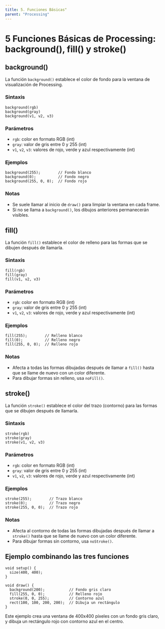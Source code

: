 ```yaml
---
title: 5. Funciones Básicas"
parent: "Processing"
---
```



# 5 Funciones Básicas de Processing: background(), fill() y stroke()

## background()

La función `background()` establece el color de fondo para la ventana de visualización de Processing.

### Sintaxis
```processing
background(rgb)
background(gray)
background(v1, v2, v3)
```

### Parámetros
- `rgb`: color en formato RGB (int)
- `gray`: valor de gris entre 0 y 255 (int)
- `v1`, `v2`, `v3`: valores de rojo, verde y azul respectivamente (int)

### Ejemplos
```processing
background(255);        // Fondo blanco
background(0);          // Fondo negro
background(255, 0, 0);  // Fondo rojo
```

### Notas
- Se suele llamar al inicio de `draw()` para limpiar la ventana en cada frame.
- Si no se llama a `background()`, los dibujos anteriores permanecerán visibles.

## fill()

La función `fill()` establece el color de relleno para las formas que se dibujen después de llamarla.

### Sintaxis
```processing
fill(rgb)
fill(gray)
fill(v1, v2, v3)
```

### Parámetros
- `rgb`: color en formato RGB (int)
- `gray`: valor de gris entre 0 y 255 (int)
- `v1`, `v2`, `v3`: valores de rojo, verde y azul respectivamente (int)

### Ejemplos
```processing
fill(255);        // Relleno blanco
fill(0);          // Relleno negro
fill(255, 0, 0);  // Relleno rojo
```

### Notas
- Afecta a todas las formas dibujadas después de llamar a `fill()` hasta que se llame de nuevo con un color diferente.
- Para dibujar formas sin relleno, usa `noFill()`.

## stroke()

La función `stroke()` establece el color del trazo (contorno) para las formas que se dibujen después de llamarla.

### Sintaxis
```processing
stroke(rgb)
stroke(gray)
stroke(v1, v2, v3)
```

### Parámetros
- `rgb`: color en formato RGB (int)
- `gray`: valor de gris entre 0 y 255 (int)
- `v1`, `v2`, `v3`: valores de rojo, verde y azul respectivamente (int)

### Ejemplos
```processing
stroke(255);        // Trazo blanco
stroke(0);          // Trazo negro
stroke(255, 0, 0);  // Trazo rojo
```

### Notas
- Afecta al contorno de todas las formas dibujadas después de llamar a `stroke()` hasta que se llame de nuevo con un color diferente.
- Para dibujar formas sin contorno, usa `noStroke()`.

## Ejemplo combinando las tres funciones

```processing
void setup() {
  size(400, 400);
}

void draw() {
  background(200);           // Fondo gris claro
  fill(255, 0, 0);           // Relleno rojo
  stroke(0, 0, 255);         // Contorno azul
  rect(100, 100, 200, 200);  // Dibuja un rectángulo
}
```

Este ejemplo crea una ventana de 400x400 píxeles con un fondo gris claro, y dibuja un rectángulo rojo con contorno azul en el centro.
